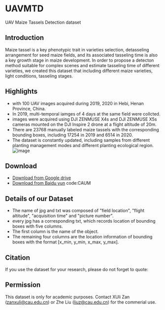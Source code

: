 # UAVMTD
UAV Maize Tassels Detection dataset
## Introduction
Maize tassel is a key phenotypic trait in varieties selection, detasseling arrangement for seed maize fields, and its associated tasseling time is also a key growth stage in maize development. In order to propose a detecton method suitable for complex scenes and estimate tasseling time of different varieties, we created this dataset
that including different maize varieties, light conditions, tasseling stages.
## Highlights
* with 100 UAV images acquired during 2019, 2020 in Hebi, Henan Province, China.
* In 2019, multi-temporal iamges of 4 days at the same field were collcted.
* images were acquired using DJI ZENMUSE X4s and DJI ZENMUSE X5s cameras mounted on the DJI Inspire 2 drone at a flight altitude of 20m.
* There are 23768 manually labeled maize tassels with the corresponding bounding boxes, including 17254 in 2019 and 6514 in 2020.
* The dataset is constantly updated, including samples from different planting management modes and different planting ecological region.  
![image](https://github.com/Xulizzz/UAVMTD/blob/main/samples%20under%20different%20conditions.png)
## Download
* [Download from Google drive](https://drive.google.com/drive/folders/1q8sHwGm_Dh--vCz6DRHVDKgBT38ymNye?usp=sharing)
* [Download from Baidu yun](https://pan.baidu.com/s/1MK6REJNplECYwaXwfKDC4g) code:CAUM
## Details of our Dataset
* The name of jpg and txt was composed of "field location", "flight altitude", "acquisition time" and "picture number".
* every jpg has a corresponding txt, which records location of bounding boxes with five columns. 
* The first column is the name of the object.
* The remaining four columns are the location information of bounding boxes with the format [x_min, y_min, x_max, y_max]. 
## Citation
If you use the dataset for your research, please do not forget to quote:
## Permission
This dataset is only for academic purposes. Contact XUli Zan (zanxuli@cau.edu.cn) or Zhe Liu (liuz@cau.edu.cn) for the commerial use.
